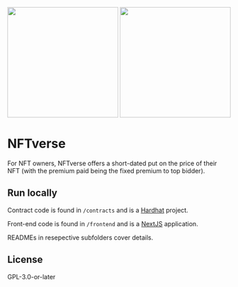 <img src="https://static.wixstatic.com/media/60e051_76db98d1e2f347d49aa10e5972e36705~mv2.png/v1/crop/x_47,y_0,w_1825,h_1080/fill/w_1102,h_652,al_c,q_90,usm_0.66_1.00_0.01,enc_auto/2_ccexpress-2.png" width="250" />  <img src="https://static.wixstatic.com/media/60e051_8936a36cea35489c953ce7d01f740dc9~mv2.png/v1/crop/x_269,y_0,w_1381,h_1080/fill/w_834,h_652,al_c,q_90,usm_0.66_1.00_0.01,enc_auto/1_ccexpress-2.png" width="250" />

# NFTverse

For NFT owners, NFTverse offers a short-dated put on the price of their NFT (with the premium paid being the fixed premium to top bidder).


## Run locally

Contract code is found in `/contracts` and is a [Hardhat](https://hardhat.org/) project.

Front-end code is found in `/frontend` and is a [NextJS](https://nextjs.org) application.

READMEs in resepective subfolders cover details.

## License

GPL-3.0-or-later
